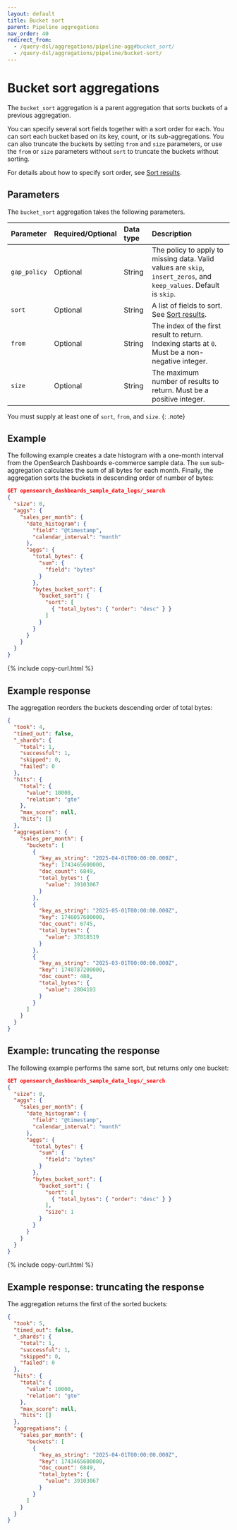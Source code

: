 ```yaml
---
layout: default
title: Bucket sort
parent: Pipeline aggregations
nav_order: 40
redirect_from:
  - /query-dsl/aggregations/pipeline-agg#bucket_sort/
  - /query-dsl/aggregations/pipeline/bucket-sort/
---
```


# Bucket sort aggregations

The `bucket_sort` aggregation is a parent aggregation that sorts buckets of a previous aggregation.

You can specify several sort fields together with a sort order for each. You can sort each bucket based on its key, count, or its sub-aggregations. You can also truncate the buckets by setting `from` and `size` parameters, or use the `from` or `size` parameters without `sort` to truncate the buckets without sorting.

For details about how to specify sort order, see [Sort results](https://opensearch.org/docs/latest/search-plugins/searching-data/sort/).

## Parameters

The `bucket_sort` aggregation takes the following parameters.

| Parameter        | Required/Optional | Data type       | Description |
| :--              | :--               |  :--            | :--         |
| `gap_policy`     | Optional          | String          | The policy to apply to missing data. Valid values are `skip`, `insert_zeros`, and `keep_values`. Default is `skip`. |
| `sort`           | Optional          | String          | A list of fields to sort. See [Sort results](https://opensearch.org/docs/latest/search-plugins/searching-data/sort/). |
| `from`           | Optional          | String          | The index of the first result to return. Indexing starts at `0`. Must be a non-negative integer. |
| `size`           | Optional          | String          | The maximum number of results to return. Must be a positive integer. |

You must supply at least one of `sort`, `from`, and `size`.
{: .note}

## Example

The following example creates a date histogram with a one-month interval from the OpenSearch Dashboards e-commerce sample data. The `sum` sub-aggregation calculates the sum of all bytes for each month. Finally, the aggregation sorts the buckets in descending order of number of bytes:

```json
GET opensearch_dashboards_sample_data_logs/_search
{
  "size": 0,
  "aggs": {
    "sales_per_month": {
      "date_histogram": {
        "field": "@timestamp",
        "calendar_interval": "month"
      },
      "aggs": {
        "total_bytes": {
          "sum": {
            "field": "bytes"
          }
        },
        "bytes_bucket_sort": {
          "bucket_sort": {
            "sort": [
              { "total_bytes": { "order": "desc" } }
            ]
          }
        }
      }
    }
  }
}
```
{% include copy-curl.html %}

## Example response

The aggregation reorders the buckets descending order of total bytes:

```json
{
  "took": 4,
  "timed_out": false,
  "_shards": {
    "total": 1,
    "successful": 1,
    "skipped": 0,
    "failed": 0
  },
  "hits": {
    "total": {
      "value": 10000,
      "relation": "gte"
    },
    "max_score": null,
    "hits": []
  },
  "aggregations": {
    "sales_per_month": {
      "buckets": [
        {
          "key_as_string": "2025-04-01T00:00:00.000Z",
          "key": 1743465600000,
          "doc_count": 6849,
          "total_bytes": {
            "value": 39103067
          }
        },
        {
          "key_as_string": "2025-05-01T00:00:00.000Z",
          "key": 1746057600000,
          "doc_count": 6745,
          "total_bytes": {
            "value": 37818519
          }
        },
        {
          "key_as_string": "2025-03-01T00:00:00.000Z",
          "key": 1740787200000,
          "doc_count": 480,
          "total_bytes": {
            "value": 2804103
          }
        }
      ]
    }
  }
}
```

## Example: truncating the response

The following example performs the same sort, but returns only one bucket:

```json
GET opensearch_dashboards_sample_data_logs/_search
{
  "size": 0,
  "aggs": {
    "sales_per_month": {
      "date_histogram": {
        "field": "@timestamp",
        "calendar_interval": "month"
      },
      "aggs": {
        "total_bytes": {
          "sum": {
            "field": "bytes"
          }
        },
        "bytes_bucket_sort": {
          "bucket_sort": {
            "sort": [
              { "total_bytes": { "order": "desc" } }
            ],
            "size": 1
          }
        }
      }
    }
  }
}
```
{% include copy-curl.html %}

## Example response: truncating the response

The aggregation returns the first of the sorted buckets:

```json
{
  "took": 5,
  "timed_out": false,
  "_shards": {
    "total": 1,
    "successful": 1,
    "skipped": 0,
    "failed": 0
  },
  "hits": {
    "total": {
      "value": 10000,
      "relation": "gte"
    },
    "max_score": null,
    "hits": []
  },
  "aggregations": {
    "sales_per_month": {
      "buckets": [
        {
          "key_as_string": "2025-04-01T00:00:00.000Z",
          "key": 1743465600000,
          "doc_count": 6849,
          "total_bytes": {
            "value": 39103067
          }
        }
      ]
    }
  }
}
```